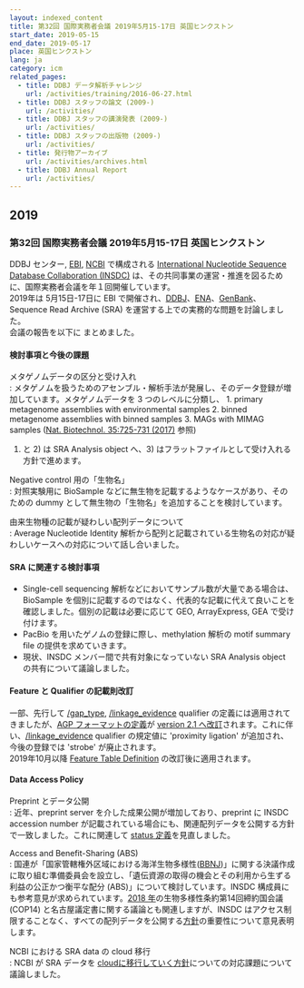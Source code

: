 ```yaml
---
layout: indexed_content
title: 第32回 国際実務者会議 2019年5月15-17日 英国ヒンクストン
start_date: 2019-05-15
end_date: 2019-05-17
place: 英国ヒンクストン
lang: ja
category: icm
related_pages:
  - title: DDBJ データ解析チャレンジ
    url: /activities/training/2016-06-27.html
  - title: DDBJ スタッフの論文 (2009-)
    url: /activities/
  - title: DDBJ スタッフの講演発表 (2009-)
    url: /activities/
  - title: DDBJ スタッフの出版物 (2009-)
    url: /activities/
  - title: 発行物アーカイブ
    url: /activities/archives.html
  - title: DDBJ Annual Report
    url: /activities/
---
```


## 2019  <a name="2019"></a>

### 第32回 国際実務者会議 2019年5月15-17日 英国ヒンクストン

DDBJ センター, [EBI](//www.ebi.ac.uk/), [NCBI](//www.ncbi.nlm.nih.gov/) で構成される [International Nucleotide Sequence Database Collaboration (INSDC)](http://www.insdc.org/) は、その共同事業の運営・推進を図るために、国際実務者会議を年１回開催しています。  
2019年は 5月15日-17日に EBI で開催され、[DDBJ](/index.html)、[ENA](//www.ebi.ac.uk/ena/)、[GenBank](//www.ncbi.nlm.nih.gov/genbank/index.html)、Sequence Read Archive (SRA) を運営する上での実務的な問題を討論しました。  
会議の報告を以下に まとめました。

#### 検討事項と今後の課題

メタゲノムデータの区分と受け入れ  
:  メタゲノムを扱うためのアセンブル・解析手法が発展し、そのデータ登録が増加しています。メタゲノムデータを 3 つのレベルに分類し、
    1.  primary metagenome assemblies with environmental samples
    2.  binned metagenome assemblies with binned samples
    3.  MAGs with MIMAG samples ([Nat. Biotechnol. 35:725-731 (2017)](//www.nature.com/articles/nbt.3893) 参照)
  1) と 2) は SRA Analysis object へ、3) はフラットファイルとして受け入れる方針で進めます。

Negative control 用の「生物名」  
:  対照実験用に BioSample などに無生物を記載するようなケースがあり、そのための dummy として無生物の「生物名」を追加することを検討しています。

由来生物種の記載が疑わしい配列データについて  
:  Average Nucleotide Identity 解析から配列と記載されている生物名の対応が疑わしいケースへの対応について話し合いました。

#### SRA に関連する検討事項  <a name="2019-sra"></a>

  - Single-cell sequencing 解析などにおいてサンプル数が大量である場合は、BioSample を個別に記載するのではなく、代表的な記載に代えて良いことを確認しました。個別の記載は必要に応じて GEO, ArrayExpress, GEA で受け付けます。
  - PacBio を用いたゲノムの登録に際し、methylation 解析の motif summary file の提供を求めていきます。
  - 現状、INSDC メンバー間で共有対象になっていない SRA Analysis object の共有について議論しました。

#### Feature と Qualifier の記載則改訂  <a name="2019-ft"></a>

一部、先行して [/gap\_type](/ddbj/qualifiers.html#gap_type), [/linkage\_evidence](/ddbj/qualifiers.html#linkage_evidence) qualifier
の定義には適用されてきましたが、[AGP フォーマットの定義](//www.ncbi.nlm.nih.gov/assembly/agp/AGP_Specification/)が [version 2.1 へ改訂](//www.ncbi.nlm.nih.gov/assembly/agp/AGP_Specification/proposed-version-2-1/)されます。これに伴い、[/linkage\_evidence](/ddbj/qualifiers.html#linkage_evidence) qualifier の規定値に 'proximity ligation' が追加され、今後の登録では 'strobe' が廃止されます。  
2019年10月以降 [Feature Table Definition](/ddbj/feature-table.html) の改訂後に適用されます。

#### Data Access Policy

Preprint とデータ公開  
:  近年、preprint server を介した成果公開が増加しており、preprint に INSDC accession number が記載されている場合にも、関連配列データを公開する方針で一致しました。これに関連して [status 定義](/about/insdc-status-e)を見直しました。

Access and Benefit-Sharing (ABS)  
:  国連が「国家管轄権外区域における海洋生物多様性([BBNJ](//www.un.org/bbnj/))」に関する決議作成に取り組む準備委員会を設立し、「遺伝資源の取得の機会とその利用から生ずる利益の公正かつ衡平な配分 (ABS)」について検討しています。INSDC 構成員にも参考意見が求められています。[2018 年](/activities/icm/2018)の生物多様性条約第14回締約国会議 (COP14) と名古屋議定書に関する議論とも関連しますが、INSDC はアクセス制限することなく、すべての配列データを公開する[方針](/about/insdc.html#policy)の重要性について意見表明します。

NCBI における SRA data の cloud 移行  
:  NCBI が SRA データを [cloudに移行していく方針](//www.nih.gov/news-events/news-releases/nih-makes-strides-accelerate-discoveries-cloud)についての対応課題について議論しました。

